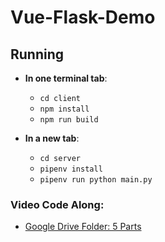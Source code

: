 # Vue-Flask-Demo

## Running

- **In one terminal tab**:
    - `cd client`
    - `npm install`
    - `npm run build`

- **In a new tab**:
    - `cd server`
    - `pipenv install`
    - `pipenv run python main.py`

### Video Code Along:

- [Google Drive Folder: 5 Parts](https://drive.google.com/drive/u/1/folders/181eR9eEgzrKf6oynVs5WZWTFiKZvsF8M)